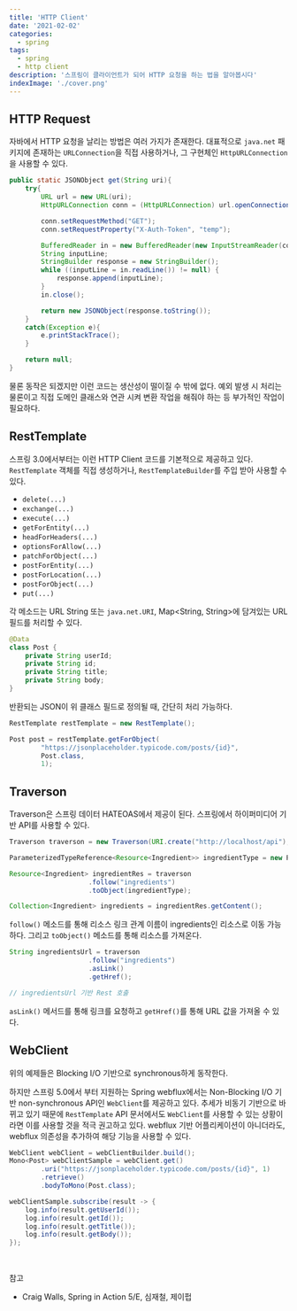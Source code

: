 ```yaml
---
title: 'HTTP Client'
date: '2021-02-02'
categories:
  - spring
tags:
  - spring
  - http client
description: '스프링이 클라이언트가 되어 HTTP 요청을 하는 법을 알아봅시다'
indexImage: './cover.png'
---
```


## HTTP Request  

자바에서 HTTP 요청을 날리는 방법은 여러 가지가 존재한다. 
대표적으로 ```java.net``` 패키지에 존재하는 ```URLConnection```을 직접 사용하거나, 
그 구현체인 ```HttpURLConnection```을 사용할 수 있다. 

``` java
public static JSONObject get(String uri){
	try{
		URL url = new URL(uri);
		HttpURLConnection conn = (HttpURLConnection) url.openConnection();

		conn.setRequestMethod("GET");
		conn.setRequestProperty("X-Auth-Token", "temp");

		BufferedReader in = new BufferedReader(new InputStreamReader(conn.getInputStream()));
		String inputLine;
		StringBuilder response = new StringBuilder();
		while ((inputLine = in.readLine()) != null) {
			response.append(inputLine);
		}
		in.close();

		return new JSONObject(response.toString());
	}
	catch(Exception e){
		e.printStackTrace();
	}

	return null;
}
```

물론 동작은 되겠지만 이런 코드는 생산성이 떨이질 수 밖에 없다. 
예외 발생 시 처리는 물론이고 직접 도메인 클래스와 연관 시켜 변환 작업을 해줘야 하는 등 부가적인 작업이 필요하다. 

## RestTemplate  

스프링 3.0에서부터는 이런 HTTP Client 코드를 기본적으로 제공하고 있다. 
```RestTemplate``` 객체를 직접 생성하거나, ```RestTemplateBuilder```를 주입 받아 사용할 수 있다. 

- ```delete(...)```
- ```exchange(...)```
- ```execute(...)```
- ```getForEntity(...)```
- ```headForHeaders(...)```
- ```optionsForAllow(...)```
- ```patchForObject(...)```
- ```postForEntity(...)```
- ```postForLocation(...)```
- ```postForObject(...)```
- ```put(...)```

각 메소드는 URL String 또는 ```java.net.URI```, Map<String, String>에 담겨있는 URL 필드를 처리할 수 있다. 

``` java
@Data
class Post {
    private String userId;
    private String id;
    private String title;
    private String body;
}
```

반환되는 JSON이 위 클래스 필드로 정의될 때, 간단히 처리 가능하다. 

``` java
RestTemplate restTemplate = new RestTemplate();

Post post = restTemplate.getForObject(
		"https://jsonplaceholder.typicode.com/posts/{id}",
		Post.class,
		1);
```

## Traverson  

Traverson은 스프링 데이터 HATEOAS에서 제공이 된다. 스프링에서 하이퍼미디어 기반 API를 사용할 수 있다. 

``` java
Traverson traverson = new Traverson(URI.create("http://localhost/api"), MediaTypes.HAL_JSON);
```

``` java
ParameterizedTypeReference<Resource<Ingredient>> ingredientType = new ParameterizedTypeReference<Resource<Ingredient>>() {};

Resource<Ingredient> ingredientRes = traverson
					.follow("ingredients")
					.toObject(ingredientType);

Collection<Ingredient> ingredients = ingredientRes.getContent();
```

```follow()``` 메소드를 통해 리소스 링크 관계 이름이 ingredients인 리소스로 이동 가능하다. 
그리고 ```toObject()``` 메소드를 통해 리소스를 가져온다. 

``` java
String ingredientsUrl = traverson
					.follow("ingredients")
					.asLink()
					.getHref();

// ingredientsUrl 기반 Rest 호출
```

```asLink()``` 메서드를 통해 링크를 요청하고 ```getHref()```를 통해 URL 값을 가져올 수 있다. 

## WebClient  

위의 예제들은 Blocking I/O 기반으로 synchronous하게 동작한다.  

하지만 스프링 5.0에서 부터 지원하는 Spring webflux에서는 Non-Blocking I/O 기반 non-synchronous API인 ```WebClient```를 제공하고 있다. 
추세가 비동기 기반으로 바뀌고 있기 때문에 ```RestTemplate``` API 문서에서도 ```WebClient```를 사용할 수 있는 상황이라면 이를 사용할 것을 적극 권고하고 있다. 
webflux 기반 어플리케이션이 아니더라도, webflux 의존성을 추가하여 해당 기능을 사용할 수 있다. 

``` java
WebClient webClient = webClientBuilder.build();
Mono<Post> webClientSample = webClient.get()
		.uri("https://jsonplaceholder.typicode.com/posts/{id}", 1)
		.retrieve()
		.bodyToMono(Post.class);

webClientSample.subscribe(result -> {
	log.info(result.getUserId());
	log.info(result.getId());
	log.info(result.getTitle());
	log.info(result.getBody());
});
```

<br/>

참고  
- Craig Walls, Spring in Action 5/E, 심재철, 제이펍  